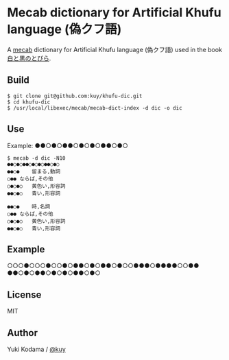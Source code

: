 # Mecab dictionary for Artificial Khufu language (偽クフ語)

A [mecab](https://github.com/taku910/mecab) dictionary for Artificial Khufu language (偽クフ語) used in the book [白と黒のとびら](http://www.utp.or.jp/bd/4-13-063357-0.html).

## Build

```
$ git clone git@github.com:kuy/khufu-dic.git
$ cd khufu-dic
$ /usr/local/libexec/mecab/mecab-dict-index -d dic -o dic
```

## Use

Example: ●●○●○●●○●○●○●●○●○

```
$ mecab -d dic -N10
●●○●○●●○●○●○●●○●○
●●○●	留まる,動詞
○●●	ならば,その他
○●○●○	黄色い,形容詞
●●○●○	青い,形容詞

●●○●	時,名詞
○●●	ならば,その他
○●○●○	黄色い,形容詞
●●○●○	青い,形容詞
```

## Example

○○○●○○○●○○●○●●○●○●●○●○○●●●○●●●●○○●●
●●○●○●●○●○●○●●○●○

## License

MIT

## Author

Yuki Kodama / [@kuy](https://twitter.com/kuy)